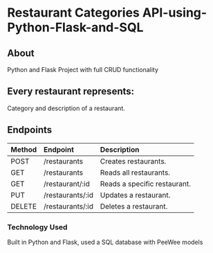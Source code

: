 # Restaurant Categories API-using-Python-Flask-and-SQL

## About

Python and Flask Project with full CRUD functionality

## Every restaurant represents:

Category and description of a restaurant.

## Endpoints

| Method | Endpoint         | Description                  |
| :----- | :--------------- | :--------------------------- |
| POST   | /restaurants     | Creates restaurants.         |
| GET    | /restaurants     | Reads all restaurants.       |
| GET    | /restaurant/:id  | Reads a specific restaurant. |
| PUT    | /restaurants/:id | Updates a restaurant.        |
| DELETE | /restaurants/:id | Deletes a restaurant.        |

### Technology Used

Built in Python and Flask, used a SQL database with PeeWee models

